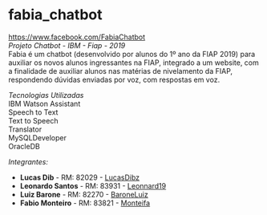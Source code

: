 # fabia_chatbot
https://www.facebook.com/FabiaChatbot  
*Projeto Chatbot - IBM - Fiap  - 2019*\
Fabia é um chatbot (desenvolvido por alunos do 1º ano da FIAP 2019) para auxiliar os novos alunos ingressantes na FIAP, integrado a um website, com a finalidade de auxiliar alunos nas matérias de nivelamento da FIAP, respondendo dúvidas enviadas por voz, com respostas em voz.

*Tecnologias Utilizadas*\
IBM Watson Assistant\
Speech to Text\
Text to Speech\
Translator\
MySQLDeveloper\
OracleDB


*Integrantes:*
* **Lucas Dib** - RM: 82029 - [LucasDibz](https://github.com/LucasDibz) 
* **Leonardo Santos** - RM: 83931 - [Leonnard19](https://github.com/Leonnard19) 
* **Luiz Barone** - RM: 82270 - [BaroneLuiz](https://github.com/BaroneLuiz) 
* **Fabio Monteiro** - RM: 83821 - [Monteifa](https://github.com/Monteifa) 

